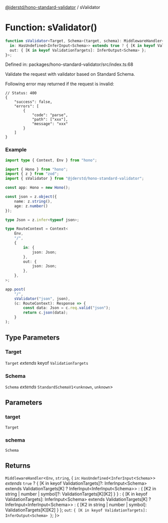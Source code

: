 [@jderstd/hono-standard-validator](../README.md) / sValidator

# Function: sValidator()

```ts
function sValidator<Target, Schema>(target, schema): MiddlewareHandler<Env, string, {
  in: HasUndefined<InferInput<Schema>> extends true ? { [K in keyof ValidationTargets]?: InferInput<Schema> extends ValidationTargets[K] ? InferInput<InferInput<Schema>> : { [K2 in string | number | symbol]?: ValidationTargets[K][K2] } } : { [K in keyof ValidationTargets]: InferInput<Schema> extends ValidationTargets[K] ? InferInput<InferInput<Schema>> : { [K2 in string | number | symbol]: ValidationTargets[K][K2] } };
  out: { [K in keyof ValidationTargets]: InferOutput<Schema> };
}>;
```

Defined in: packages/hono-standard-validator/src/index.ts:68

Validate the request with validator based on Standard Schema.

Following error may returned if the request is invalid:

```jsonc
// Status: 400
{
    "success": false,
    "errors": [
        {
            "code": "parse",
            "path": ["xxx"],
            "message": "xxx"
        }
    ]
}
```

### Example

```ts
import type { Context, Env } from "hono";

import { Hono } from "hono";
import { z } from "zod";
import { sValidator } from "@jderstd/hono-standard-validator";

const app: Hono = new Hono();

const json = z.object({
    name: z.string(),
    age: z.number()
});

type Json = z.infer<typeof json>;

type RouteContext = Context<
    Env,
    "/",
    {
        in: {
            json: Json;
        },
        out: {
            json: Json;
        },
    },
>;

app.post(
    "/",
    sValidator("json", json),
    (c: RouteContext): Response => {
        const data: Json = c.req.valid("json");
        return c.json(data);
    }
);
```

## Type Parameters

### Target

`Target` *extends* keyof `ValidationTargets`

### Schema

`Schema` *extends* `StandardSchemaV1`\<`unknown`, `unknown`\>

## Parameters

### target

`Target`

### schema

`Schema`

## Returns

`MiddlewareHandler`\<`Env`, `string`, \{
  `in`: `HasUndefined`\<`InferInput`\<`Schema`\>\> *extends* `true` ? \{ \[K in keyof ValidationTargets\]?: InferInput\<Schema\> extends ValidationTargets\[K\] ? InferInput\<InferInput\<Schema\>\> : \{ \[K2 in string \| number \| symbol\]?: ValidationTargets\[K\]\[K2\] \} \} : \{ \[K in keyof ValidationTargets\]: InferInput\<Schema\> extends ValidationTargets\[K\] ? InferInput\<InferInput\<Schema\>\> : \{ \[K2 in string \| number \| symbol\]: ValidationTargets\[K\]\[K2\] \} \};
  `out`: `{ [K in keyof ValidationTargets]: InferOutput<Schema> }`;
\}\>
